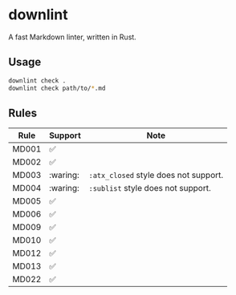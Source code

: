 # downlint

A fast Markdown linter, written in Rust.

## Usage

```bash
downlint check .
downlint check path/to/*.md
```

## Rules

| Rule  | Support            | Note                                  |
|-------|--------------------|---------------------------------------|
| MD001 | :white_check_mark: |                                       |
| MD002 | :white_check_mark: |                                       |
| MD003 | :waring:           | `:atx_closed` style does not support. |
| MD004 | :waring:           | `:sublist` style does not support.    |
| MD005 | :white_check_mark: |                                       |
| MD006 | :white_check_mark: |                                       |
| MD009 | :white_check_mark: |                                       |
| MD010 | :white_check_mark: |                                       |
| MD012 | :white_check_mark: |                                       |
| MD013 | :white_check_mark: |                                       |
| MD022 | :white_check_mark: |                                       |
